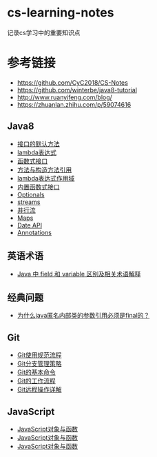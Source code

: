 # cs-learning-notes
记录cs学习中的重要知识点

# 参考链接
- https://github.com/CyC2018/CS-Notes
- https://github.com/winterbe/java8-tutorial
- http://www.ruanyifeng.com/blog/
- https://zhuanlan.zhihu.com/p/59074616
 
## Java8
- [接口的默认方法](https://github.com/BufferedStream/cs-learning-notes/blob/master/notes/%E6%8E%A5%E5%8F%A3%E7%9A%84%E9%BB%98%E8%AE%A4%E6%96%B9%E6%B3%95.md)
- [lambda表达式](https://github.com/BufferedStream/cs-learning-notes/blob/master/notes/lambda.md)
- [函数式接口](https://github.com/BufferedStream/cs-learning-notes/blob/master/notes/%E5%87%BD%E6%95%B0%E5%BC%8F%E6%8E%A5%E5%8F%A3.md
)
- [方法与构造方法引用](https://github.com/BufferedStream/cs-learning-notes/blob/master/notes/%E6%96%B9%E6%B3%95%E4%B8%8E%E6%9E%84%E9%80%A0%E6%96%B9%E6%B3%95%E5%BC%95%E7%94%A8.md)
- [lambda表达式作用域](https://github.com/BufferedStream/cs-learning-notes/blob/master/notes/lambda%E8%A1%A8%E8%BE%BE%E5%BC%8F%E4%BD%9C%E7%94%A8%E5%9F%9F.md)
- [内置函数式接口](https://github.com/BufferedStream/cs-learning-notes/blob/master/notes/%E5%86%85%E7%BD%AE%E5%87%BD%E6%95%B0%E5%BC%8F%E6%8E%A5%E5%8F%A3.md
)
- [Optionals](https://github.com/BufferedStream/cs-learning-notes/blob/master/notes/optionals.md)
- [streams](https://github.com/BufferedStream/cs-learning-notes/blob/master/notes/streams.md)
- [并行流](https://github.com/BufferedStream/cs-learning-notes/blob/master/notes/%E5%B9%B6%E8%A1%8C%E6%B5%81.md
)
- [Maps](https://github.com/BufferedStream/cs-learning-notes/blob/master/notes/maps.md)
- [Date API](https://github.com/BufferedStream/cs-learning-notes/blob/master/notes/Date%20API.md)
- [Annotations ](https://github.com/BufferedStream/cs-learning-notes/blob/master/notes/Annotations.md
)

## 英语术语
- [Java 中 field 和 variable 区别及相关术语解释](https://github.com/BufferedStream/cs-learning-notes/blob/master/notes/Java%20%E4%B8%AD%20field%20%E5%92%8C%20variable%20%E5%8C%BA%E5%88%AB%E5%8F%8A%E7%9B%B8%E5%85%B3%E6%9C%AF%E8%AF%AD%E8%A7%A3%E9%87%8A.md)

## 经典问题
- [为什么java匿名内部类的参数引用必须是final的？](https://github.com/BufferedStream/cs-learning-notes/blob/master/notes/%E4%B8%BA%E4%BB%80%E4%B9%88java%E5%8C%BF%E5%90%8D%E5%86%85%E9%83%A8%E7%B1%BB%E7%9A%84%E5%8F%82%E6%95%B0%E5%BC%95%E7%94%A8%E5%BF%85%E9%A1%BB%E6%98%AFfinal%E7%9A%84%EF%BC%9F.md)

## Git
- [Git使用规范流程](https://github.com/BufferedStream/cs-learning-notes/blob/master/notes/Git%E4%BD%BF%E7%94%A8%E8%A7%84%E8%8C%83%E6%B5%81%E7%A8%8B.md)
- [Git分支管理策略](https://github.com/BufferedStream/cs-learning-notes/blob/master/notes/Git%E5%88%86%E6%94%AF%E7%AE%A1%E7%90%86%E7%AD%96%E7%95%A5.md)
- [Git的基本命令](https://github.com/BufferedStream/cs-learning-notes/blob/master/notes/%E5%B8%B8%E7%94%A8git%E5%91%BD%E4%BB%A4.md)
- [Git的工作流程](https://github.com/BufferedStream/cs-learning-notes/blob/master/notes/git%E7%9A%84%E5%B7%A5%E4%BD%9C%E6%B5%81%E7%A8%8B.md)
- [Git远程操作详解](https://github.com/BufferedStream/cs-learning-notes/blob/master/notes/Git%E8%BF%9C%E7%A8%8B%E6%93%8D%E4%BD%9C%E8%AF%A6%E8%A7%A3.md)

## JavaScript
- [JavaScript对象与函数](https://github.com/BufferedStream/cs-learning-notes/blob/master/notes/JavaScript%E5%AF%B9%E8%B1%A1%E4%B8%8E%E5%87%BD%E6%95%B0.md)
- [JavaScript对象与函数](https://github.com/BufferedStream/cs-learning-notes/blob/master/notes/JavaScript%E5%AF%B9%E8%B1%A1%E4%B8%8E%E5%87%BD%E6%95%B0.md)
- [JavaScript对象与函数](https://github.com/BufferedStream/cs-learning-notes/blob/master/notes/JavaScript%E5%AF%B9%E8%B1%A1%E4%B8%8E%E5%87%BD%E6%95%B0.md)
